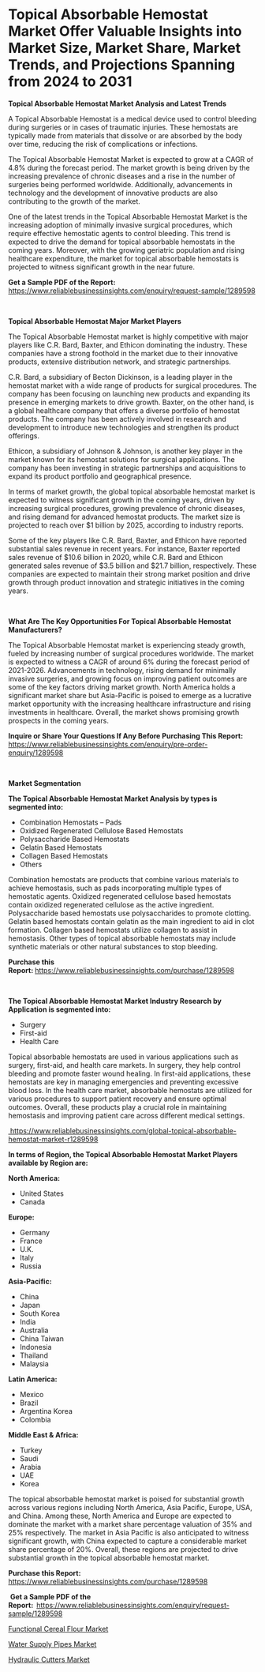 <p><h1>Topical Absorbable Hemostat Market Offer Valuable Insights into Market Size, Market Share, Market Trends, and Projections Spanning from 2024 to 2031</h1></p><p><strong>Topical Absorbable Hemostat Market Analysis and Latest Trends</strong></p>
<p><p>A Topical Absorbable Hemostat is a medical device used to control bleeding during surgeries or in cases of traumatic injuries. These hemostats are typically made from materials that dissolve or are absorbed by the body over time, reducing the risk of complications or infections.</p><p>The Topical Absorbable Hemostat Market is expected to grow at a CAGR of 4.8% during the forecast period. The market growth is being driven by the increasing prevalence of chronic diseases and a rise in the number of surgeries being performed worldwide. Additionally, advancements in technology and the development of innovative products are also contributing to the growth of the market.</p><p>One of the latest trends in the Topical Absorbable Hemostat Market is the increasing adoption of minimally invasive surgical procedures, which require effective hemostatic agents to control bleeding. This trend is expected to drive the demand for topical absorbable hemostats in the coming years. Moreover, with the growing geriatric population and rising healthcare expenditure, the market for topical absorbable hemostats is projected to witness significant growth in the near future.</p></p>
<p><strong>Get a Sample PDF of the Report:&nbsp;</strong> <a href="https://www.reliablebusinessinsights.com/enquiry/request-sample/1289598">https://www.reliablebusinessinsights.com/enquiry/request-sample/1289598</a></p>
<p>&nbsp;</p>
<p><strong>Topical Absorbable Hemostat Major Market Players</strong></p>
<p><p>The Topical Absorbable Hemostat market is highly competitive with major players like C.R. Bard, Baxter, and Ethicon dominating the industry. These companies have a strong foothold in the market due to their innovative products, extensive distribution network, and strategic partnerships.</p><p>C.R. Bard, a subsidiary of Becton Dickinson, is a leading player in the hemostat market with a wide range of products for surgical procedures. The company has been focusing on launching new products and expanding its presence in emerging markets to drive growth. Baxter, on the other hand, is a global healthcare company that offers a diverse portfolio of hemostat products. The company has been actively involved in research and development to introduce new technologies and strengthen its product offerings.</p><p>Ethicon, a subsidiary of Johnson & Johnson, is another key player in the market known for its hemostat solutions for surgical applications. The company has been investing in strategic partnerships and acquisitions to expand its product portfolio and geographical presence.</p><p>In terms of market growth, the global topical absorbable hemostat market is expected to witness significant growth in the coming years, driven by increasing surgical procedures, growing prevalence of chronic diseases, and rising demand for advanced hemostat products. The market size is projected to reach over $1 billion by 2025, according to industry reports.</p><p>Some of the key players like C.R. Bard, Baxter, and Ethicon have reported substantial sales revenue in recent years. For instance, Baxter reported sales revenue of $10.6 billion in 2020, while C.R. Bard and Ethicon generated sales revenue of $3.5 billion and $21.7 billion, respectively. These companies are expected to maintain their strong market position and drive growth through product innovation and strategic initiatives in the coming years.</p></p>
<p>&nbsp;</p>
<p><strong>What Are The Key Opportunities For Topical Absorbable Hemostat Manufacturers?</strong></p>
<p><p>The Topical Absorbable Hemostat market is experiencing steady growth, fueled by increasing number of surgical procedures worldwide. The market is expected to witness a CAGR of around 6% during the forecast period of 2021-2026. Advancements in technology, rising demand for minimally invasive surgeries, and growing focus on improving patient outcomes are some of the key factors driving market growth. North America holds a significant market share but Asia-Pacific is poised to emerge as a lucrative market opportunity with the increasing healthcare infrastructure and rising investments in healthcare. Overall, the market shows promising growth prospects in the coming years.</p></p>
<p><strong>Inquire or Share Your Questions If Any Before Purchasing This Report:</strong> <a href="https://www.reliablebusinessinsights.com/enquiry/pre-order-enquiry/1289598">https://www.reliablebusinessinsights.com/enquiry/pre-order-enquiry/1289598</a></p>
<p>&nbsp;</p>
<p><strong>Market Segmentation</strong></p>
<p><strong>The Topical Absorbable Hemostat Market Analysis by types is segmented into:</strong></p>
<p><ul><li>Combination Hemostats – Pads</li><li>Oxidized Regenerated Cellulose Based Hemostats</li><li>Polysaccharide Based Hemostats</li><li>Gelatin Based Hemostats</li><li>Collagen Based Hemostats</li><li>Others</li></ul></p>
<p><p>Combination hemostats are products that combine various materials to achieve hemostasis, such as pads incorporating multiple types of hemostatic agents. Oxidized regenerated cellulose based hemostats contain oxidized regenerated cellulose as the active ingredient. Polysaccharide based hemostats use polysaccharides to promote clotting. Gelatin based hemostats contain gelatin as the main ingredient to aid in clot formation. Collagen based hemostats utilize collagen to assist in hemostasis. Other types of topical absorbable hemostats may include synthetic materials or other natural substances to stop bleeding.</p></p>
<p><strong>Purchase this Report:&nbsp;</strong><a href="https://www.reliablebusinessinsights.com/purchase/1289598">https://www.reliablebusinessinsights.com/purchase/1289598</a></p>
<p>&nbsp;</p>
<p><strong>The Topical Absorbable Hemostat Market Industry Research by Application is segmented into:</strong></p>
<p><ul><li>Surgery</li><li>First-aid</li><li>Health Care</li></ul></p>
<p><p>Topical absorbable hemostats are used in various applications such as surgery, first-aid, and health care markets. In surgery, they help control bleeding and promote faster wound healing. In first-aid applications, these hemostats are key in managing emergencies and preventing excessive blood loss. In the health care market, absorbable hemostats are utilized for various procedures to support patient recovery and ensure optimal outcomes. Overall, these products play a crucial role in maintaining hemostasis and improving patient care across different medical settings.</p></p>
<p><a href="https://www.reliablebusinessinsights.com/global-topical-absorbable-hemostat-market-r1289598">&nbsp;https://www.reliablebusinessinsights.com/global-topical-absorbable-hemostat-market-r1289598</a></p>
<p><strong>In terms of Region, the Topical Absorbable Hemostat Market Players available by Region are:</strong></p>
<p>
    <p> <strong> North America: </strong>
        <ul>
            <li>United States</li>
            <li>Canada</li>
        </ul>
        </p> 
    <p> <strong> Europe: </strong>
        <ul>
            <li>Germany</li>
            <li>France</li>
            <li>U.K.</li>
            <li>Italy</li>
            <li>Russia</li>
        </ul>
        </p> 
    <p> <strong> Asia-Pacific: </strong>
        <ul>
            <li>China</li>
            <li>Japan</li>
            <li>South Korea</li>
            <li>India</li>
            <li>Australia</li>
            <li>China Taiwan</li>
            <li>Indonesia</li>
            <li>Thailand</li>
            <li>Malaysia</li>
        </ul>
        </p> 
    <p> <strong> Latin America: </strong>
        <ul>
            <li>Mexico</li>
            <li>Brazil</li>
            <li>Argentina Korea</li>
            <li>Colombia</li>
        </ul>
        </p> 
    <p> <strong> Middle East & Africa: </strong>
        <ul>
            <li>Turkey</li>
            <li>Saudi</li>
            <li>Arabia</li>
            <li>UAE</li>
            <li>Korea</li>
        </ul>
    </p>
    </p>
<p><p>The topical absorbable hemostat market is poised for substantial growth across various regions including North America, Asia Pacific, Europe, USA, and China. Among these, North America and Europe are expected to dominate the market with a market share percentage valuation of 35% and 25% respectively. The market in Asia Pacific is also anticipated to witness significant growth, with China expected to capture a considerable market share percentage of 20%. Overall, these regions are projected to drive substantial growth in the topical absorbable hemostat market.</p></p>
<p><strong>Purchase this Report: </strong><a href="https://www.reliablebusinessinsights.com/purchase/1289598">https://www.reliablebusinessinsights.com/purchase/1289598</a></p>
<p>&nbsp;<strong>Get a Sample PDF of the Report:&nbsp;&nbsp;</strong><a href="https://www.reliablebusinessinsights.com/enquiry/request-sample/1289598">https://www.reliablebusinessinsights.com/enquiry/request-sample/1289598</a></p>
<p><strong></strong></p>
<p><p><a href="https://issuu.com/reportprime-2/docs/functional-cereal-flour-market-size-2030.pptx">Functional Cereal Flour Market</a></p><p><a href="https://github.com/lbird53714/Market-Research-Report-List-5/blob/main/water-supply-pipes-market.md">Water Supply Pipes Market</a></p><p><a href="https://github.com/dringals/Market-Research-Report-List-4/blob/main/hydraulic-cutters-market.md">Hydraulic Cutters Market</a></p></p>